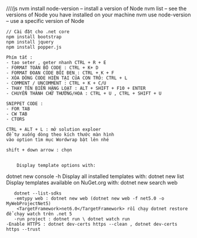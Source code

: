 ////js
	nvm install node-version – install a version of Node
	nvm list – see the versions of Node you have installed on your machine
	nvm use node-version – use a specific version of Node
	
	// Cài đặt cho .net core
	npm install bootstrap
	npm install jquery
	npm install popper.js

 	Phím tắt :
	- tạo seter , geter nhanh CTRL + R + E
	- FORMAT TOÀN BỘ CODE : CTRL + K+ D
	- FORMAT ĐOẠN CODE BÔI ĐEN : CTRL + K + F
	- XÓA DÒNG CODE HIỆN TẠI CỦA CON TRỎ: CTRL + L
	- COMMENT / UNCOMMENT : CTRL + K + C/U
	- THAY TÊN BIẾN HÀNG LOẠT : ALT + SHIFT + F10 + ENTER
	- CHUYỂN THÀNH CHỮ THƯỜNG/HOA : CTRL + U , CTRL + SHIFT + U
	
	SNIPPET CODE :
	- FOR TAB 
	- CW TAB
	- CTORS
	
	CTRL + ALT + L : mở solution exploer
	để tự xuống dòng theo kích thước màn hình
	vào option tìm mục Wordwrap bật lên nhé
	
	shift + down arrow : chọn
	
	
		Display template options with:
   dotnet new console -h
	Display all installed templates with:
	   dotnet new list
	Display templates available on NuGet.org with:
	   dotnet new search web
	   
	   dotnet --list-sdks
	   -emtypy web : dotnet new web (dotnet new web -f net5.0 -o MyWebProjectNet5)
    	<TargetFramework>net6.0</TargetFramework> rồi chạy dotnet restore để chạy watch trên .net 5
	   -run project : dotnet run \ dotnet watch run
	-Enable HTTPS : dotnet dev-certs https --clean , dotnet dev-certs https --trust 
